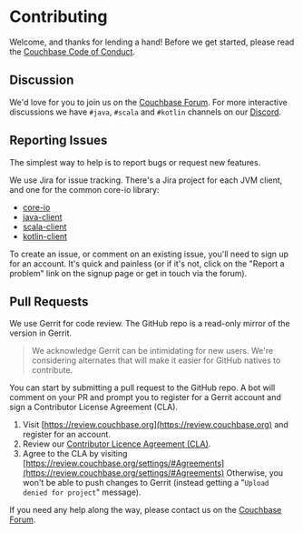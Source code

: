 # Contributing

Welcome, and thanks for lending a hand! Before we get started, please read the
[Couchbase Code of Conduct](CODE_OF_CONDUCT.md).

## Discussion

We'd love for you to join us on the [Couchbase Forum](https://forums.couchbase.com).
 For more interactive discussions we have `#java`, `#scala` and `#kotlin` channels on our [Discord](https://discord.com/invite/sQ5qbPZuTh).

## Reporting Issues

The simplest way to help is to report bugs or request new features.

We use Jira for issue tracking. There's a Jira project for each JVM client,
and one for the common core-io library:

* [core-io](https://issues.couchbase.com/projects/JVMCBC/)
* [java-client](https://issues.couchbase.com/projects/JCBC/)
* [scala-client](https://issues.couchbase.com/projects/SCBC/)
* [kotlin-client](https://issues.couchbase.com/projects/KCBC/)

To create an issue, or comment on an existing issue, you'll need to sign up
for an account. It's quick and painless (or if it's not, click on the
"Report a problem" link on the signup page or get in touch via the forum).

## Pull Requests

We use Gerrit for code review. The GitHub repo is a read-only mirror of the version in Gerrit.

> We acknowledge Gerrit can be intimidating for new users.
> We're considering alternates that will make it easier for GitHub
> natives to contribute.

You can start by submitting a pull request to the GitHub repo. A bot will
comment on your PR and prompt you to register for a Gerrit account and sign
a Contributor License Agreement (CLA).

  1. Visit [https://review.couchbase.org](https://review.couchbase.org) and register for an account.
  2. Review our [Contributor Licence Agreement (CLA)](https://review.couchbase.org/static/individual_agreement.html).
  3. Agree to the CLA by visiting [https://review.couchbase.org/settings/#Agreements](https://review.couchbase.org/settings/#Agreements)
     Otherwise, you won't be able to push changes to Gerrit (instead getting a "`Upload denied for project`" message).

If you need any help along the way, please contact us on the [Couchbase Forum](https://forums.couchbase.com).
